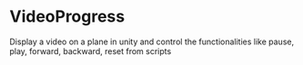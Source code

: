 # VideoProgress
Display a video on a plane in unity and control the functionalities like pause, play, forward, backward, reset from scripts
